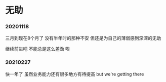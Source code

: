 # 无助
### 20201118
三月到现在8个月了 没有半年时的那种不安 但还是为自己的薄弱感到深深的无助

继续前进吧 不能总是这么差劲 唉

### 20210227
快一年了 虽然业务能力还有很多地方有待提高 but we're getting there